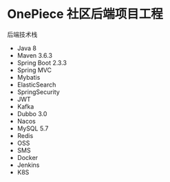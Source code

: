 # OnePiece 社区后端项目工程

后端技术栈

* Java 8
* Maven 3.6.3
* Spring Boot 2.3.3
* Spring MVC
* Mybatis
* ElasticSearch
* SpringSecurity
* JWT
* Kafka
* Dubbo 3.0
* Nacos
* MySQL 5.7
* Redis
* OSS
* SMS
* Docker
* Jenkins
* K8S
